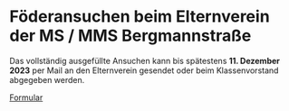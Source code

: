 # Föderansuchen beim Elternverein der MS / MMS Bergmannstraße


Das vollständig ausgefüllte Ansuchen kann bis spätestens **11. Dezember 2023** per Mail an den Elternverein gesendet oder beim Klassenvorstand abgegeben werden.

[Formular](Foerderansuchen.pdf)

